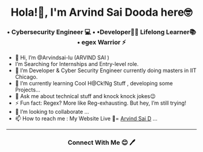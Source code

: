 <h1 align="center">Hola!👋, I'm Arvind Sai Dooda here🤓</h1>
<h3 align="center"> • Cybersecurity Engineer 💻  • •Developer🧑‍💻 Lifelong Learner📚    • egex Warrior ⚡ </h3>

- 👋 Hi, I’m @Arvindsai-lu (ARVIND SAI )
-  I’m Searching for Internships and Entry-level role.
- 👀 I’m Developer & Cyber Security Engineer currently doing masters in IIT Chicago. 
- 🌱 I’m currently learning  Cool H@Ck!Ng Stuff , developing some Projects...
- 💬 Ask me about technical stuff and knock knock jokes😉
- ⚡ Fun fact: Regex? More like Reg-exhausting. But hey, I’m still trying!
- 💞️ I’m looking to collaborate  ...
- 📫 How to reach me : My Website Live 🚩= <a href="https://arvind-sai-dooda.netlify.app/">Arvind Sai D</a> ...

<hr>
<h3 align="center"> Connect With Me 😊 🖊️</h3>


<!---
Arvindsai-lu/Arvindsai-lu is a ✨ special ✨ repository because its `README.md` (this file) appears on your GitHub profile.
You can click the Preview link to take a look at your changes.
--->
